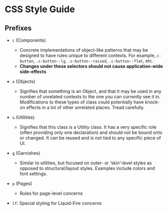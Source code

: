 # CSS Style Guide

## Prefixes

- `c` (Components)
  - Concrete implementations of object-like patterns that may be designed to have rules unique to different contexts. For example, `c-button`, `.c-button--lg`, `.c-button--raised`, `.c-button--flat`, etc.
  - **Changes under these selectors should not cause application-wide side-effects**


- `o` (Objects)
  - Signifies that something is an Object, and that it may be used in any number of unrelated contexts to the one you can currently see it in. Modifications to these types of class could potentially have knock-on effects in a lot of other unrelated places. Tread carefully.


- `u` (Utilities)
  - Signifies that this class is a Utility class. It has a very specific role (often providing only one declaration) and should not be bound onto or changed. It can be reused and is not tied to any specific piece of UI.


- `g` (Garnishes)
  - Similar to utilities, but focused on outer- or ‘skin’-level styles as opposed to structural/layout styles. Examples include colors and font settings.

- `p` (Pages)
  - Rules for page-level concerns


- `lf`: Special styling for Liquid-Fire concerns
